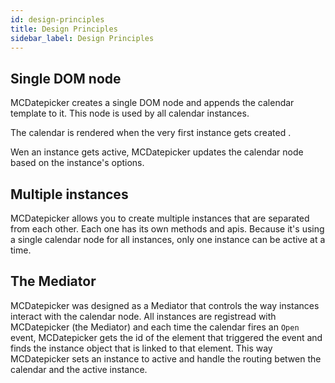 ```yaml
---
id: design-principles
title: Design Principles
sidebar_label: Design Principles
---
```


## Single DOM node

MCDatepicker creates a single DOM node and appends the calendar template to it. This node is used by all calendar instances.

The calendar is rendered when the very first instance gets created .

Wen an instance gets active, MCDatepicker updates the calendar node based on the instance's options.

## Multiple instances

MCDatepicker allows you to create multiple instances that are separated from each other. Each one has its own methods and apis. Because it's using a single calendar node for all instances, only one instance can be active at a time.

## The Mediator

MCDatepicker was designed as a Mediator that controls the way instances interact with the calendar node. All instances are registread with MCDatepicker (the Mediator) and each time the calendar fires an `Open` event, MCDatepicker gets the id of the element that triggered the event and finds the instance object that is linked to that element. This way MCDatepicker sets an instance to active and handle the routing betwen the calendar and the active instance.
